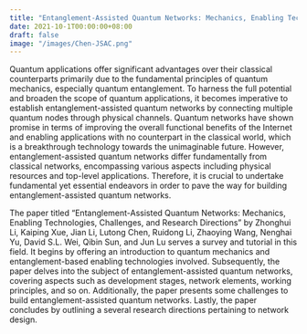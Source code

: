 ```yaml
---
title: "Entanglement-Assisted Quantum Networks: Mechanics, Enabling Technologies, Challenges, and Research Directions"
date: 2021-10-1T00:00:00+08:00
draft: false
image: "/images/Chen-JSAC.png"
---
```


Quantum applications offer significant advantages over their classical counterparts primarily due to the fundamental principles of quantum mechanics, especially quantum entanglement. To harness the full potential and broaden the scope of quantum applications, it becomes imperative to establish entanglement-assisted quantum networks by connecting multiple quantum nodes through physical channels. Quantum networks have shown promise in terms of improving the overall functional benefits of the Internet and enabling applications with no counterpart in the classical world, which is a breakthrough technology towards the unimaginable future. However, entanglement-assisted quantum networks differ fundamentally from classical networks, encompassing various aspects including physical resources and top-level applications. Therefore, it is crucial to undertake fundamental yet essential endeavors in order to pave the way for building entanglement-assisted quantum networks.

The paper titled “Entanglement-Assisted Quantum Networks: Mechanics, Enabling Technologies, Challenges, and Research Directions” by Zhonghui Li, Kaiping Xue, Jian Li, Lutong Chen, Ruidong Li, Zhaoying Wang, Nenghai Yu, David S.L. Wei, Qibin Sun, and Jun Lu serves a survey and tutorial in this field. It begins by offering an introduction to quantum mechanics and entanglement-based enabling technologies involved. Subsequently, the paper delves into the subject of entanglement-assisted quantum networks, covering aspects such as development stages, network elements, working principles, and so on. Additionally, the paper presents some challenges to build entanglement-assisted quantum networks. Lastly, the paper concludes by outlining a several research directions pertaining to network design.
